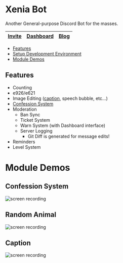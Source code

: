 # Xenia Bot
Another General-purpose Discord Bot for the masses.

| [Invite](https://discord.com/oauth2/authorize?client_id=1067393803427790929&scope=bot&permissions=415471496311) | [Dashboard](http://xb.kate.pet) | [Blog](https://xenia.kate.pet) |
| - | - | - |


- [Features](#features)
- [Setup Development Environment](INSTALLING)
- [Module Demos](#module-demos)

## Features
- Counting
- e926/e621
- Image Editing ([caption](#caption), speech bubble, etc...)
- [Confession System](#confession-system)
- Moderation
    * Ban Sync
    * Ticket System
    * Warn System (with Dashboard interface)
    * Server Logging
        - Git Diff is generated for message edits!
- Reminders
- Level System

# Module Demos
## Confession System
![screen recording](https://res.kate.pet/upload/03bcb777-911d-4774-9454-523b3b238267/DiscordCanary_S5Wm6jtwOd.gif)
## Random Animal
![screen recording](https://res.kate.pet/upload/fd22bbc7-2ec1-4f71-9b28-bf23c0aafdca/DiscordCanary_y05soKK3fv.gif)

## Caption
![screen recording](https://xb.redfur.cloud/tOpi9/TOTiMACa80.gif/raw)
